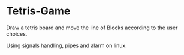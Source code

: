 # Tetris-Game
Draw a tetris board and move the line of Blocks according to the user choices.

Using signals handling, pipes and alarm on linux.
